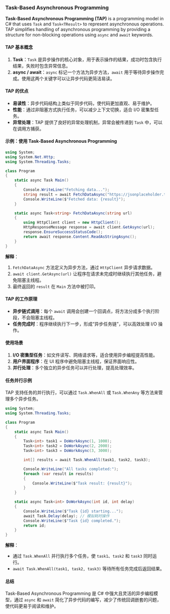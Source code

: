 ### Task-Based Asynchronous Programming

**Task-Based Asynchronous Programming (TAP)** is a programming model in C# that uses `Task` and `Task<TResult>` to represent asynchronous operations. TAP simplifies handling of asynchronous programming by providing a structure for non-blocking operations using `async` and `await` keywords.

#### TAP 基本概念
1. **Task**：`Task` 是异步操作的核心对象，用于表示操作的结果，成功时包含执行结果，失败时包含异常信息。
2. **async / await**：`async` 标记一个方法为异步方法，`await` 用于等待异步操作完成。使用这两个关键字可以让异步代码更简洁易读。

#### TAP 的优点
- **易读性**：异步代码结构上类似于同步代码，使代码更加直观、易于维护。
- **性能**：通过非阻塞方式执行任务，可以减少上下文切换，适合 I/O 密集型任务。
- **异常处理**：TAP 提供了良好的异常处理机制，异常会被传递到 `Task` 中，可以在调用方捕获。

#### 示例：使用 Task-Based Asynchronous Programming
```csharp
using System;
using System.Net.Http;
using System.Threading.Tasks;

class Program
{
    static async Task Main()
    {
        Console.WriteLine("Fetching data...");
        string result = await FetchDataAsync("https://jsonplaceholder.typicode.com/posts/1");
        Console.WriteLine($"Fetched data: {result}");
    }

    static async Task<string> FetchDataAsync(string url)
    {
        using HttpClient client = new HttpClient();
        HttpResponseMessage response = await client.GetAsync(url);
        response.EnsureSuccessStatusCode();
        return await response.Content.ReadAsStringAsync();
    }
}
```

**解释**：
1. `FetchDataAsync` 方法定义为异步方法，通过 `HttpClient` 异步请求数据。
2. `await client.GetAsync(url)` 让程序在请求未完成时继续执行其他任务，避免阻塞主线程。
3. 最终返回的 `result` 在 `Main` 方法中被打印。

#### TAP 的工作原理
- **异步链式调用**：每个 `await` 调用会创建一个回调点，将方法分成多个执行阶段，不会阻塞主线程。
- **任务完成时**：程序继续执行下一步，形成“异步任务链”，可以高效处理 I/O 操作。

#### 使用场景
1. **I/O 密集型任务**：如文件读写、网络请求等，适合使用异步编程提高性能。
2. **用户界面程序**：在 UI 程序中避免阻塞主线程，保证界面响应性。
3. **并行处理**：多个独立的异步任务可以并行处理，提高处理效率。

#### 任务并行示例
TAP 支持任务的并行执行，可以通过 `Task.WhenAll` 或 `Task.WhenAny` 等方法来管理多个异步任务。

```csharp
using System;
using System.Threading.Tasks;

class Program
{
    static async Task Main()
    {
        Task<int> task1 = DoWorkAsync(1, 1000);
        Task<int> task2 = DoWorkAsync(2, 2000);
        Task<int> task3 = DoWorkAsync(3, 3000);

        int[] results = await Task.WhenAll(task1, task2, task3);

        Console.WriteLine("All tasks completed:");
        foreach (var result in results)
        {
            Console.WriteLine($"Task result: {result}");
        }
    }

    static async Task<int> DoWorkAsync(int id, int delay)
    {
        Console.WriteLine($"Task {id} starting...");
        await Task.Delay(delay); // 模拟耗时操作
        Console.WriteLine($"Task {id} completed.");
        return id;
    }
}
```

**解释**：
- 通过 `Task.WhenAll` 并行执行多个任务，使 `task1`、`task2` 和 `task3` 同时运行。
- `await Task.WhenAll(task1, task2, task3)` 等待所有任务完成后返回结果。

#### 总结
Task-Based Asynchronous Programming 是 C# 中强大且灵活的异步编程模型，通过 `async` 和 `await` 简化了异步代码的编写，减少了传统回调嵌套的问题，使代码更易于阅读和维护。
